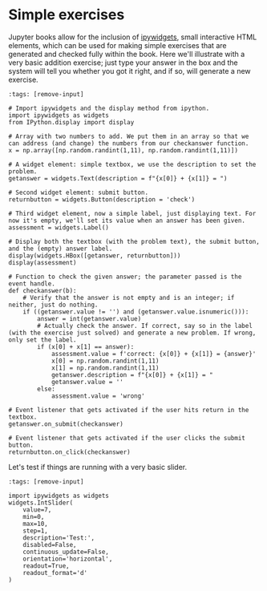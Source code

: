 # Simple exercises

Jupyter books allow for the inclusion of [ipywidgets](https://jupyterbook.org/en/stable/interactive/interactive.html#ipywidgets), small interactive HTML elements, which can be used for making simple exercises that are generated and checked fully within the book. Here we'll illustrate with a very basic addition exercise; just type your answer in the box and the system will tell you whether you got it right, and if so, will generate a new exercise.

```{code-cell} ipython3
:tags: [remove-input]

# Import ipywidgets and the display method from ipython.
import ipywidgets as widgets
from IPython.display import display

# Array with two numbers to add. We put them in an array so that we can address (and change) the numbers from our checkanswer function.
x = np.array([np.random.randint(1,11), np.random.randint(1,11)])

# A widget element: simple textbox, we use the description to set the problem.
getanswer = widgets.Text(description = f"{x[0]} + {x[1]} = ")

# Second widget element: submit button.
returnbutton = widgets.Button(description = 'check')

# Third widget element, now a simple label, just displaying text. For now it's empty, we'll set its value when an answer has been given.
assessment = widgets.Label()

# Display both the textbox (with the problem text), the submit button, and the (empty) answer label.
display(widgets.HBox([getanswer, returnbutton]))
display(assessment)

# Function to check the given answer; the parameter passed is the event handle.
def checkanswer(b):
    # Verify that the answer is not empty and is an integer; if neither, just do nothing.
    if ((getanswer.value != '') and (getanswer.value.isnumeric())):
        answer = int(getanswer.value)
        # Actually check the answer. If correct, say so in the label (with the exercise just solved) and generate a new problem. If wrong, only set the label.
        if (x[0] + x[1] == answer):
            assessment.value = f'correct: {x[0]} + {x[1]} = {answer}'
            x[0] = np.random.randint(1,11)
            x[1] = np.random.randint(1,11)
            getanswer.description = f"{x[0]} + {x[1]} = "
            getanswer.value = ''
        else:
            assessment.value = 'wrong'

# Event listener that gets activated if the user hits return in the textbox.
getanswer.on_submit(checkanswer)

# Event listener that gets activated if the user clicks the submit button.
returnbutton.on_click(checkanswer)

```

Let's test if things are running with a very basic slider.

```{code-cell} ipython3
:tags: [remove-input]

import ipywidgets as widgets
widgets.IntSlider(
    value=7,
    min=0,
    max=10,
    step=1,
    description='Test:',
    disabled=False,
    continuous_update=False,
    orientation='horizontal',
    readout=True,
    readout_format='d'
)
```

